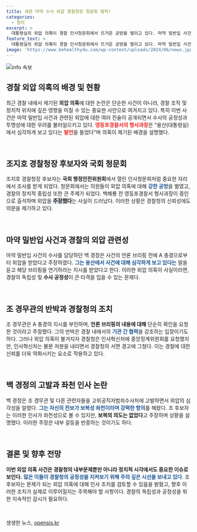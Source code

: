 ```yaml
---
title: 세관 마약 수사 외압 경찰청장 청문회 발칵!
categories:
  - 정치
excerpt: >
  대통령실의 외압 의혹이 경찰 인사청문회에서 뜨거운 공방을 벌이고 있다. 마약 밀반입 사건 담당 경정은 용산의 압박을 폭로했지만, 경무관은 이를 부인하며 좌천 성격의 인사라고 주장했다. 이 복잡한 사건의 진실은 과연 어디에? 클릭으로 확인해보세요!
feature_text: >
  대통령실의 외압 의혹이 경찰 인사청문회에서 뜨거운 공방을 벌이고 있다. 마약 밀반입 사건 담당 경정은 용산의 압박을 폭로했지만, 경무관은 이를 부인하며 좌천 성격의 인사라고 주장했다. 이 복잡한 사건의 진실은 과연 어디에? 클릭으로 확인해보세요!
image: 'https://www.behealthy4u.com/wp-content/uploads/2024/06/news.jpg'
---
```


<p><img src="https://www.behealthy4u.com/wp-content/uploads/2024/06/news.jpg" alt="info 속보" /></p>

<h2 data-ke-size="size26">경찰 외압 의혹의 배경 및 현황</h2>

<p data-ke-size="size16">최근 경찰 내에서 제기된 <b>외압 의혹</b>에 대한 논란은 단순한 사건이 아니라, 경찰 조직 및 정치적 위치에 깊은 영향을 미칠 수 있는 중요한 사안으로 여겨지고 있다. 특히 이번 사건은 마약 밀반입 사건과 관련된 외압에 대한 여러 진술이 공개되면서 수사의 공정성과 투명성에 대한 우려를 불러일으키고 있다. <b><span style="color: #ee2323;">영등포경찰서의 형사과장</span></b>은 "용산(대통령실)에서 심각하게 보고 있다는 <b><span style="color: #ee2323;">발언</span></b>을 들었다"며 의혹이 제기된 배경을 설명했다.</p>

<p data-ke-size="size16">&nbsp;</p>

<h2 data-ke-size="size26">조지호 경찰청장 후보자와 국회 청문회</h2>

<p data-ke-size="size16">조지호 경찰청장 후보자는 <b>국회 행정안전위원회</b>에서 열린 인사청문회처럼 중요한 자리에서 조사를 받게 되었다. 청문회에서는 의원들이 외압 의혹에 대해 <b><span style="color: #1a5490;">강한 공방</span></b>을 벌였고, 경찰의 정치적 중립성 또한 큰 주제가 되었다. 백해룡 전 영등포경찰서 형사과장이 증인으로 출석하며 외압을 <b><span style="background-color: #21538527;">주장했다</span></b>는 사실이 드러났다. 이러한 상황은 경찰청의 신뢰성에도 의문을 제기하고 있다.</p>

<p data-ke-size="size16">&nbsp;</p>

<h2 data-ke-size="size26">마약 밀반입 사건과 경찰의 외압 관련성</h2>

<p data-ke-size="size16">마약 밀반입 사건의 수사를 담당하던 백 경정은 사건의 언론 브리핑 전에 A 총경으로부터 외압을 받았다고 주장하였다. <b><span style="color: #1a5490;">그는 용산에서 사건에 대해 심각하게 보고 있다는</span></b> 말을 듣고 해당 브리핑을 연기하라는 지시를 받았다고 한다. 이러한 외압 의혹이 사실이라면, 경찰의 독립성 및 <b>수사 공정성</b>이 큰 타격을 입을 수 있는 문제다.</p>

<p data-ke-size="size16">&nbsp;</p>

<h2 data-ke-size="size26">조 경무관의 반박과 경찰청의 조치</h2>

<p data-ke-size="size16">조 경무관은 A 총경의 지시를 부인하며, <b>언론 브리핑의 내용에 대해</b> 단순히 확인을 요청한 것이라고 주장했다. 그의 반박은 경찰 내에서의 <b><span style="color: #1a5490;">기관 간 협력</span></b>을 강조하는 입장이기도 하다. 그러나 외압 의혹이 불거지자 경찰청은 인사혁신처에 중앙징계위원회를 요청했지만, 인사혁신처는 불문 처분을 내리면서 경찰청의 서면 경고에 그쳤다. 이는 경찰에 대한 신뢰를 더욱 약화시키는 요소로 작용하고 있다.</p>

<p data-ke-size="size16">&nbsp;</p>

<h2 data-ke-size="size26">백 경정의 고발과 좌천 인사 논란</h2>

<p data-ke-size="size16">백 경정은 조 경무관 및 다른 관련자들을 고위공직자범죄수사처에 고발하면서 외압의 심각성을 알렸다. <b><span style="color: #1a5490;">그는 자신의 전보가 보복성 좌천이라며 강력한 항의</span></b>를 해왔다. 조 후보자는 이러한 인사가 좌천성으로 볼 수 있지만, <b>보복의 의도는 없었다</b>고 주장하며 상황을 설명했다. 이러한 주장은 내부 갈등을 반증하는 것이기도 하다.</p>

<p data-ke-size="size16">&nbsp;</p>

<h2 data-ke-size="size26">결론 및 향후 전망</h2>

<p data-ke-size="size16"><b>이번 외압 의혹 사건은 경찰청의 내부문제뿐만 아니라 정치적 시각에서도 중요한 이슈로 보인다.</b> <b><span style="color: #1a5490;">많은 이들이 경찰청의 공정성을 지켜보기 위해 주의 깊은 시선을 보내고 있다</span></b>. 조 후보자는 문제가 되는 외압 의혹에 대해 인사 조치를 검토할 수 있음을 밝혔고, 향후 이러한 조치가 실제로 이루어질지는 주목해야 할 사항이다. 경찰의 독립성과 공정성을 위한 지속적인 감시가 필요하다.</p>

<p data-ke-size="size16">&nbsp;</p>
생생한 뉴스, <a href="https://opensis.kr" rel="dofollow">opensis.kr</a>


